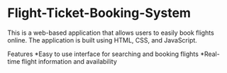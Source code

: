 # Flight-Ticket-Booking-System

This is a web-based application that allows users to easily book flights online. The application is built using HTML, CSS, and JavaScript.

Features
 *Easy to use interface for searching and booking flights
 *Real-time flight information and availability
